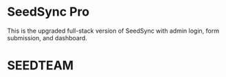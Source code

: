 # SeedSync Pro

This is the upgraded full-stack version of SeedSync with admin login, form submission, and dashboard.
# SEEDTEAM
